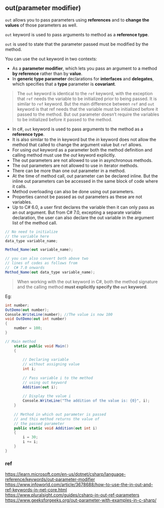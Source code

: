 ## out(parameter modifier)

`out` allows you to pass parameters using **references** and to **change the values** of those parameters as well.

`out` keyword is used to pass arguments to method as a **reference type**.

`out` is used to state that the parameter passed must be modified by the method.



You can use the out keyword in two contexts:
- As a **parameter modifier**, which lets you pass an argument to a method **by reference** rather than by **value**.
- In **generic type parameter** declarations for **interfaces** and **delegates**, which specifies that a **type** parameter is **covariant**.


> The `out` keyword is identical to the `ref` keyword, with the exception that `ref` needs the variable to be initialized prior to being passed. It is similar to `ref` keyword. But the main difference between `ref` and `out` keyword is that ref needs that the variable must be initialized before it passed to the method. But out parameter doesn’t require the variables to be initialized before it passed to the method.

-   In c#, `out` keyword is used to pass arguments to the method as a **reference type**.
-   It is also similar to the in keyword but the _in_ keyword does not allow the method that called to change the argument value but `ref` allows.
-   For using _out_ keyword as a parameter both the method definition and calling method must use the _out_ keyword explicitly.
-   The out parameters are not allowed to use in asynchronous methods.
-   The out parameters are not allowed to use in iterator methods.
-   There can be more than one out parameter in a method.
-   At the time of method call, out parameter can be declared inline. But the inline out parameters can be accessed in the same block of code where it calls.
-   Method overloading can also be done using out parameters.
-   Properties cannot be passed as out parameters as these are not variables.
-   Up to C# 6.0, a user first declares the variable then it can only pass as an out argument. But from C# 7.0, excepting a separate variable declaration, the user can also declare the out variable in the argument list of the method call.

```cs
// No need to initialize 
// the variable here
data_type variable_name;

Method_Name(out variable_name);

// you can also convert both above two 
// lines of codes as follows from
//  C# 7.0 onwards
Method_Name(out data_type variable_name);
```




>  When working with the out keyword in C#, both the method signature and the calling method **must explicitly specify the `out` keyword**.

Eg:
```cs
int number;
OutDemo(out number);
Console.WriteLine(number); //The value is now 100
void OutDemo(out int number)
{
    number = 100;
}
```



```cs
// Main method
    static public void Main()
    {
 
        // Declaring variable
        // without assigning value
        int i;
 
        // Pass variable i to the method
        // using out keyword
        Addition(out i);
 
        // Display the value i
        Console.WriteLine("The addition of the value is: {0}", i);
    }
 
    // Method in which out parameter is passed
    // and this method returns the value of
    // the passed parameter
    public static void Addition(out int i)
    {
        i = 30;
        i += i;
    }
}
```

### ref
https://learn.microsoft.com/en-us/dotnet/csharp/language-reference/keywords/out-parameter-modifier \
https://www.infoworld.com/article/3678688/how-to-use-the-in-out-and-ref-keywords-in-net-core.html \
https://www.pluralsight.com/guides/csharp-in-out-ref-parameters \
https://www.geeksforgeeks.org/out-parameter-with-examples-in-c-sharp/


